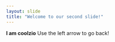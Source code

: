 ```yaml
---
layout: slide
title: "Welcome to our second slide!"
---
```

**I am coolzio**
Use the left arrow to go back!
